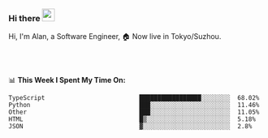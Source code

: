 ### Hi there <img src="https://media.giphy.com/media/hvRJCLFzcasrR4ia7z/giphy.gif" width="25px">

<!-- ![visitors](https://visitor-badge.glitch.me/badge?page_id=dislfyer.dislfyer) -->

Hi, I'm Alan, a Software Engineer, 🏠 Now live in Tokyo/Suzhou.

<br/>
<br/>

📊 **This Week I Spent My Time On:**


<!--START_SECTION:waka-->

```text
TypeScript                          █████████████████░░░░░░░░  68.02%
Python                              ███░░░░░░░░░░░░░░░░░░░░░░  11.46%
Other                               ███░░░░░░░░░░░░░░░░░░░░░░  11.05%
HTML                                █▒░░░░░░░░░░░░░░░░░░░░░░░  5.18%
JSON                                ▓░░░░░░░░░░░░░░░░░░░░░░░░  2.8%
```

<!--END_SECTION:waka-->

<!--
**About Me:**
 -->
